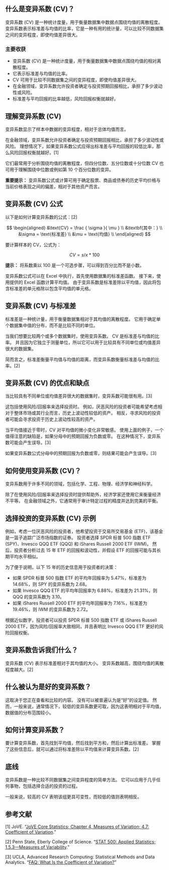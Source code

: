 ## 什么是变异系数 (CV)？

变异系数 (CV) 是一种统计度量，用于衡量数据集中数据点围绕均值的离散程度。变异系数表示标准差与均值的比率，它是一种有用的统计量，可以比较不同数据集之间的变异程度，即使均值差异很大。

### 主要收获

- 变异系数 (CV) 是一种统计度量，用于衡量数据集中数据点围绕均值的相对离散程度。
- 它表示标准差与均值的比率。
- CV 可用于比较不同数据集之间的变异程度，即使均值差异很大。
- 在金融领域，变异系数允许投资者确定与投资预期回报相比，承担了多少波动性或风险。
- 标准差与平均回报的比率越低，风险回报权衡就越好。

## 理解变异系数 (CV)

变异系数显示了样本中数据的变异程度，相对于总体均值而言。

在金融领域，变异系数允许投资者确定与投资预期回报相比，承担了多少波动性或风险。 理想情况下，如果变异系数公式应得出标准差与平均回报的较低比率，那么风险回报权衡就越好。[1]

它们最常用于分析围绕均值的离散程度，但四分位数、五分位数或十分位数 CV 也可用于理解围绕中位数或例如第 10 个百分位数的变异。

**重要提示：** 变异系数公式或计算可用于确定股票、商品或债券的历史平均价格与当前价格表现之间的偏差，相对于其他资产而言。

## 变异系数 (CV) 公式

以下是如何计算变异系数的公式：[2]

$$ \begin{aligned} &\text{CV} = \frac { \sigma }{ \mu } \\ &\textbf{其中：} \\ &\sigma = \text{标准差} \\ &\mu = \text{均值} \\ \end{aligned} $$

要计算样本的 CV，公式为：

$$ CV = s/x * 100 $$

**提示：** 将系数乘以 100 是一个可选步骤，可以得到百分比而不是小数。

变异系数公式可以在 Excel 中执行，首先使用数据集的标准差函数。 接下来，使用提供的 Excel 函数计算平均值。 由于变异系数是标准差除以平均值，因此将包含标准差的单元格除以包含平均值的单元格。

## 变异系数 (CV) 与标准差

标准差是一种统计量，用于衡量数据集相对于其均值的离散程度。 它用于确定单个数据集中值的分布，而不是比较不同的单位。

当我们想要比较两个或多个数据集时，使用变异系数。 CV 是标准差与均值的比率。 并且因为它独立于测量单位，所以它可以用于比较具有不同单位或均值差异很大的数据集。

简而言之，标准差衡量平均值与均值的距离，而变异系数衡量标准差与均值的比率。[2]

## 变异系数 (CV) 的优点和缺点

当比较具有不同单位或均值差异很大的数据集时，变异系数可能很有用。[3]

这包括使用风险/回报率来选择投资时。 例如，厌恶风险的投资者可能希望考虑相对于整体市场或其行业而言，历史上波动性较低的资产。 相反，寻求风险的投资者可能会寻求投资于历史上波动性较高的资产。

当平均值接近于零时，CV 对平均值的微小变化非常敏感。 使用上面的例子，一个值得注意的缺陷是，如果分母中的预期回报为负数或零。 在这种情况下，变异系数可能会产生误导。[3]

如果变异系数公式分母中的预期回报为负数或零，则结果可能会产生误导。[3]

## 如何使用变异系数 (CV)？

变异系数用于许多不同的领域，包括化学、工程、物理、经济学和神经科学。

除了在使用风险/回报率来选择投资时提供帮助外，经济学家还使用它来衡量经济不平等。 在金融领域之外，它通常用于审计特定过程的精度并达到完美的平衡。

## 选择投资的变异系数 (CV) 示例

例如，考虑一位厌恶风险的投资者，他希望投资于交易所交易基金 (ETF)，该基金是一篮子追踪广泛市场指数的证券。 投资者选择 SPDR 标普 500 指数 ETF (SPY)、Invesco QQQ ETF (QQQ) 和 iShares Russell 2000 ETF (IWM)。 然后，投资者分析过去 15 年 ETF 的回报和波动性，并假设 ETF 的回报可能与其长期平均水平相似。

为了便于说明，以下 15 年的历史信息用于投资者的决策：

- 如果 SPDR 标普 500 指数 ETF 的平均年回报率为 5.47%，标准差为 14.68%，则 SPY 的变异系数为 2.68。
- 如果 Invesco QQQ ETF 的平均年回报率为 6.88%，标准差为 21.31%，则 QQQ 的变异系数为 3.10。
- 如果 iShares Russell 2000 ETF 的平均年回报率为 7.16%，标准差为 19.46%，则 IWM 的变异系数为 2.72。

根据近似数字，投资者可以投资 SPDR 标普 500 指数 ETF 或 iShares Russell 2000 ETF，因为风险/回报率大致相同，并且表明比 Invesco QQQ ETF 更好的风险回报权衡。

## 变异系数告诉我们什么？

变异系数 (CV) 表示标准差相对于其均值的大小。 变异系数越高，围绕均值的离散程度越大。[2]

## 什么被认为是好的变异系数？

这取决于您正在查看和比较的内容。 没有可以被普遍认为是“好”的设定值。 然而，一般来说，通常情况下，较低的变异系数更可取，因为这表明相对于平均值，数据值的分布范围较小。

## 如何计算变异系数？

要计算变异系数，首先找到平均值，然后找到平方和，然后计算出标准差。 掌握了这些信息后，就可以通过将标准差除以平均值来计算变异系数。[2]

## 底线

变异系数是一种比较不同数据集之间变异程度的简单方法。 它可以应用于几乎任何事物，包括选择合适的投资的过程。

一般来说，较高的 CV 表明该组更具可变性，而较低的值则表明相反。

## 参考文献

[1] JoVE. “[JoVE Core Statistics; Chapter 4, Measures of Variation; 4.7: Coefficient of Variation](https://www.jove.com/science-education/13224/coefficient-of-variation).”

[2] Penn State, Eberly College of Science. “[STAT 500: Applied Statistics; 1.5.3—Measures of Variability](https://online.stat.psu.edu/stat500/lesson/1/1.5/1.5.3).”

[3] UCLA, Advanced Research Computing: Statistical Methods and Data Analytics. “[FAQ: What Is the Coefficient of Variation?](https://stats.oarc.ucla.edu/other/mult-pkg/faq/general/faq-what-is-the-coefficient-of-variation/)”
